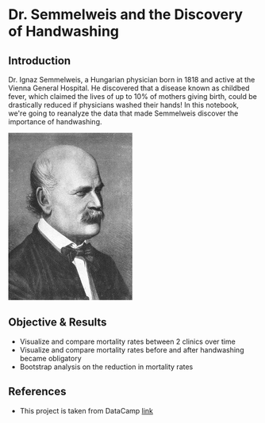 # Dr. Semmelweis and the Discovery of Handwashing
## Introduction
Dr. Ignaz Semmelweis, a Hungarian physician born in 1818 and active at the Vienna General Hospital. He discovered that a disease known as childbed fever, which claimed the lives of up to 10% of mothers giving birth, could be drastically reduced if physicians washed their hands! In this notebook, we're going to reanalyze the data that made Semmelweis discover the importance of handwashing.

![](img/semmelweis.jpeg)


## Objective & Results

* Visualize and compare mortality rates between 2 clinics over time
* Visualize and compare mortality rates before and after handwashing became obligatory
* Bootstrap analysis on the reduction in mortality rates


## References
* This project is taken from DataCamp [link](https://www.datacamp.com/home)
